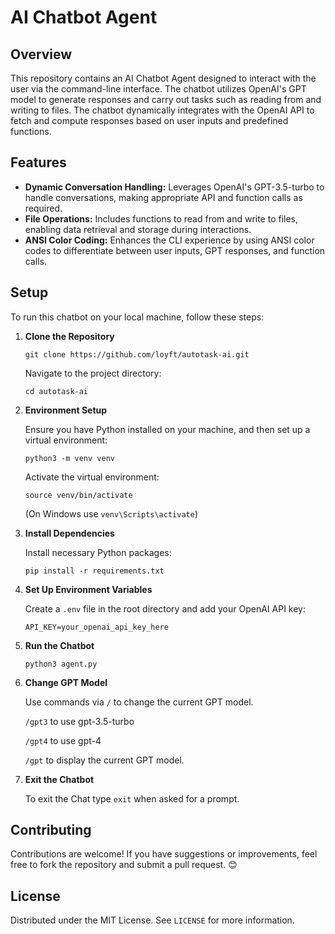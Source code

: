 # AI Chatbot Agent

## Overview
This repository contains an AI Chatbot Agent designed to interact with the user via the command-line interface. The chatbot utilizes OpenAI's GPT model to generate responses and carry out tasks such as reading from and writing to files. The chatbot dynamically integrates with the OpenAI API to fetch and compute responses based on user inputs and predefined functions.

## Features
- **Dynamic Conversation Handling:** Leverages OpenAI's GPT-3.5-turbo to handle conversations, making appropriate API and function calls as required.
- **File Operations:** Includes functions to read from and write to files, enabling data retrieval and storage during interactions.
- **ANSI Color Coding:** Enhances the CLI experience by using ANSI color codes to differentiate between user inputs, GPT responses, and function calls.

## Setup
To run this chatbot on your local machine, follow these steps:

1. **Clone the Repository**
   ```
   git clone https://github.com/loyft/autotask-ai.git
   ```
   Navigate to the project directory:
   ```
   cd autotask-ai
   ```

2. **Environment Setup** 

   Ensure you have Python installed on your machine, and then set up a virtual environment:
   ```
   python3 -m venv venv
   ```
   Activate the virtual environment:
   ```
   source venv/bin/activate
   ``` 
   (On Windows use `venv\Scripts\activate`)

3. **Install Dependencies** 

   Install necessary Python packages:
   ```
   pip install -r requirements.txt
   ```

4. **Set Up Environment Variables** 

   Create a `.env` file in the root directory and add your OpenAI API key:
   ```
   API_KEY=your_openai_api_key_here
   ```

5. **Run the Chatbot**
   ```
   python3 agent.py
   ```

6. **Change GPT Model**

   Use commands via `/` to change the current GPT model.

   `/gpt3` to use gpt-3.5-turbo

   `/gpt4` to use gpt-4

   `/gpt`  to display the current GPT model.

7. **Exit the Chatbot** 

   To exit the Chat type `exit` when asked for a prompt.



## Contributing
Contributions are welcome! If you have suggestions or improvements, feel free to fork the repository and submit a pull request. 😊

## License
Distributed under the MIT License. See `LICENSE` for more information.

